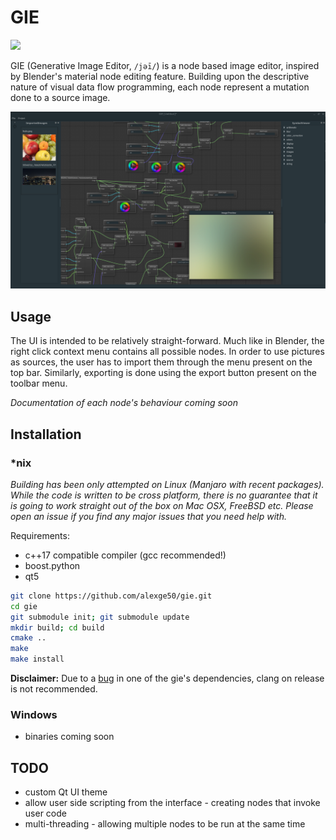 # GIE
![](https://img.shields.io/badge/version-0.1.0-blue.svg)

GIE (Generative Image Editor, `/jəī/`) is a node based image editor, inspired by Blender's material node editing feature. Building upon the descriptive nature of visual data flow programming, each node represent a mutation done to a source image.

![gie screen shot](screenshots/screenshot-1.png)

## Usage
The UI is intended to be relatively straight-forward. Much like in Blender, the right click context menu contains all possible nodes. In order to use pictures as sources, the user has to import them through the menu present on the top bar.
Similarly, exporting is done using the export button present on the toolbar menu.

*Documentation of each node's behaviour coming soon*

## Installation
### *nix
*Building has been only attempted on Linux (Manjaro with recent packages). While the code is written to be cross platform, there is no guarantee that it is going to work straight out of the box on Mac OSX, FreeBSD etc. Please open an issue if you find any major issues that you need help with.*

Requirements:
* c++17 compatible compiler (gcc recommended!)
* boost.python
* qt5

```bash
git clone https://github.com/alexge50/gie.git
cd gie
git submodule init; git submodule update
mkdir build; cd build
cmake ..
make
make install
```
**Disclaimer:** Due to a [bug](https://github.com/paceholder/nodeeditor/issues/238) in one of the gie's dependencies, clang on release is not recommended.

### Windows
* binaries coming soon

## TODO
* custom Qt UI theme
* allow user side scripting from the interface - creating nodes that invoke user code
* multi-threading - allowing multiple nodes to be run at the same time
